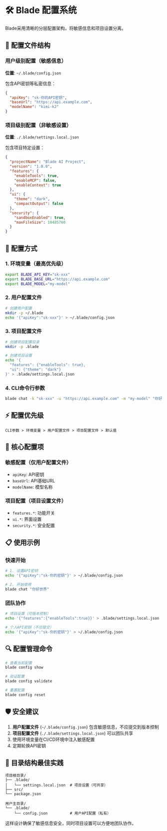 # 🛠️ Blade 配置系统

Blade采用清晰的分层配置架构，将敏感信息和项目设置分离。

## 📁 配置文件结构

### 用户级别配置（敏感信息）
**位置**: `~/.blade/config.json`

包含API密钥等私密信息：
```json
{
  "apiKey": "sk-你的API密钥",
  "baseUrl": "https://api.example.com",
  "modelName": "kimi-k2"
}
```

### 项目级别配置（非敏感设置）
**位置**: `./.blade/settings.local.json`

包含项目特定设置：
```json
{
  "projectName": "Blade AI Project",
  "version": "1.0.0",
  "features": {
    "enableTools": true,
    "enableMCP": false,
    "enableContext": true
  },
  "ui": {
    "theme": "dark",
    "compactOutput": false
  },
  "security": {
    "sandboxEnabled": true,
    "maxFileSize": 10485760
  }
}
```

## 🔧 配置方式

### 1. 环境变量（最高优先级）
```bash
export BLADE_API_KEY="sk-xxx"
export BLADE_BASE_URL="https://api.example.com"
export BLADE_MODEL="my-model"
```

### 2. 用户配置文件
```bash
# 创建用户配置
mkdir -p ~/.blade
echo '{"apiKey":"sk-xxx"}' > ~/.blade/config.json
```

### 3. 项目配置文件
```bash
# 创建项目配置目录
mkdir -p .blade

# 创建项目设置
echo '{
  "features": {"enableTools": true},
  "ui": {"theme": "dark"}
}' > .blade/settings.local.json
```

### 4. CLI命令行参数
```bash
blade chat -k "sk-xxx" -u "https://api.example.com" -m "my-model" "你好"
```

## ⚡ 配置优先级

```
CLI参数 > 环境变量 > 用户配置文件 > 项目配置文件 > 默认值
```

## 🎯 核心配置项

### 敏感配置（仅用户配置文件）
- `apiKey`: API密钥
- `baseUrl`: API基础URL
- `modelName`: 模型名称

### 项目配置（项目设置文件）
- `features.*`: 功能开关
- `ui.*`: 界面设置
- `security.*`: 安全配置

## 📋 使用示例

### 快速开始
```bash
# 1. 设置API密钥
echo '{"apiKey":"sk-你的密钥"}' > ~/.blade/config.json

# 2. 开始使用
blade chat "你好世界"
```

### 团队协作
```bash
# 项目设置（可版本控制）
echo '{"features":{"enableTools":true}}' > .blade/settings.local.json

# 个人API密钥（不应提交）
echo '{"apiKey":"sk-你的密钥"}' > ~/.blade/config.json
```

## 🔍 配置管理命令

```bash
# 查看当前配置
blade config show

# 验证配置
blade config validate

# 重置配置
blade config reset
```

## 🛡️ 安全建议

1. **用户配置文件** (`~/.blade/config.json`) 包含敏感信息，不应提交到版本控制
2. **项目配置文件** (`./.blade/settings.local.json`) 可以团队共享
3. 使用环境变量在CI/CD环境中注入敏感配置
4. 定期轮换API密钥

## 📂 目录结构最佳实践

```
项目根目录/
├── .blade/
│   └── settings.local.json  # 项目设置（可共享）
├── src/
└── package.json

用户主目录/
└── .blade/
    └── config.json          # 用户API配置（私有）
```

这样设计确保了敏感信息安全，同时项目设置可以方便地团队协作。